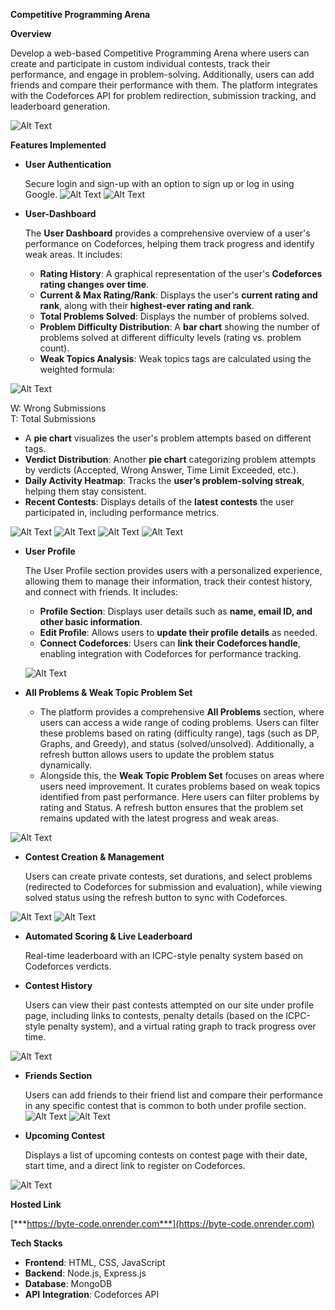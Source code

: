 **Competitive Programming Arena**

**Overview**

Develop a web-based Competitive Programming Arena where users can create and participate in custom individual contests, track their performance, and engage in problem-solving. Additionally, users can add friends and compare their performance with them. The platform integrates with the Codeforces API for problem redirection, submission tracking, and leaderboard generation.

![Alt Text](images/screenshots/1.png)

**Features Implemented**

- **User Authentication**

  Secure login and sign-up with an option to sign up or log in using Google.
![Alt Text](images/screenshots/2a.png)
![Alt Text](images/screenshots/2b.png)

- **User-Dashboard** 

  The **User Dashboard** provides a comprehensive overview of a user's performance on Codeforces, helping them track progress and identify weak areas. It includes:

  - **Rating History**: A graphical representation of the user's **Codeforces rating changes over time**.
  - **Current & Max Rating/Rank**: Displays the user's **current rating and rank**, along with their **highest-ever rating and rank**.
  - **Total Problems Solved**: Displays the number of problems solved.
  - **Problem Difficulty Distribution**: A **bar chart** showing the number of problems solved at different difficulty levels (rating vs. problem count).
  - **Weak Topics Analysis**:  Weak topics tags are calculated using the weighted formula:

![Alt Text](images/screenshots/3.png)

W: Wrong Submissions
<br>
T: Total Submissions

- A **pie chart** visualizes the user's problem attempts based on different tags.
- **Verdict Distribution**: Another **pie chart** categorizing problem attempts by verdicts (Accepted, Wrong Answer, Time Limit Exceeded, etc.).
- **Daily Activity Heatmap**: Tracks the **user’s problem-solving streak**, helping them stay consistent.
- **Recent Contests**: Displays details of the **latest contests** the user participated in, including performance metrics.

![Alt Text](images/screenshots/4a.png)
![Alt Text](images/screenshots/4b.png)
![Alt Text](images/screenshots/4c.png)
![Alt Text](images/screenshots/4d.png)


- **User Profile**

  The User Profile section provides users with a personalized experience, allowing them to manage their information, track their contest history, and connect with friends. It includes:

  - **Profile Section**: Displays user details such as **name, email ID, and other basic information**.
  - **Edit Profile**: Allows users to **update their profile details** as needed.
  - **Connect Codeforces**: Users can **link their Codeforces handle**, enabling integration with Codeforces for performance tracking.

  ![Alt Text](images/screenshots/5.png)



- **All Problems & Weak Topic Problem Set** 
  - The platform provides a comprehensive **All Problems** section, where users can access a wide range of coding problems. Users can filter these problems based on rating (difficulty range), tags (such as DP, Graphs, and Greedy), and status (solved/unsolved). Additionally, a refresh button allows users to update the problem status dynamically.
  - Alongside this, the **Weak Topic Problem Set** focuses on areas where users need improvement. It curates problems based on weak topics identified from past performance. Here users can filter problems by rating and Status. A refresh button ensures that the problem set remains updated with the latest progress and weak areas.

![Alt Text](images/screenshots/6.png)

- **Contest Creation & Management**

  Users can create private contests, set durations, and select problems (redirected to Codeforces for submission and evaluation), while viewing solved status using the refresh button to sync with Codeforces.

![Alt Text](images/screenshots/7a.png)
![Alt Text](images/screenshots/7b.png)

- **Automated Scoring & Live Leaderboard** 

  Real-time leaderboard with an ICPC-style penalty system based on Codeforces verdicts.

- **Contest History** 

  Users can view their past contests attempted on our site under profile page, including links to contests, penalty details (based on the ICPC-style penalty system), and a virtual rating graph to track progress over time.

![Alt Text](images/screenshots/8.png)


- **Friends Section**

  Users can add friends to their friend list and compare their performance in any specific contest that is common to both under profile section.
![Alt Text](images/screenshots/9a.png)
![Alt Text](images/screenshots/9b.png)


- **Upcoming Contest**

  Displays a list of upcoming contests on contest page with their date, start time, and a direct link to register on Codeforces.

![Alt Text](images/screenshots/10.png)

**Hosted Link**

[***https://byte-code.onrender.com***](https://byte-code.onrender.com)

**Tech Stacks**

- **Frontend**: HTML, CSS, JavaScript
- **Backend**: Node.js, Express.js
- **Database**: MongoDB
- **API** **Integration**: Codeforces API



